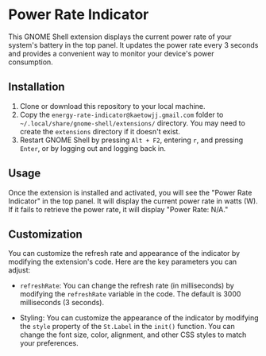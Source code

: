 ﻿
# Power Rate Indicator

This GNOME Shell extension displays the current power rate of your system's battery in the top panel. It updates the power rate every 3 seconds and provides a convenient way to monitor your device's power consumption.

## Installation

1.  Clone or download this repository to your local machine.
2.  Copy the `energy-rate-indicator@kaetowjj.gmail.com` folder to `~/.local/share/gnome-shell/extensions/` directory. You may need to create the `extensions` directory if it doesn't exist.
3.  Restart GNOME Shell by pressing `Alt + F2`, entering `r`, and pressing `Enter`, or by logging out and logging back in.

## Usage

Once the extension is installed and activated, you will see the "Power Rate Indicator" in the top panel. It will display the current power rate in watts (W). If it fails to retrieve the power rate, it will display "Power Rate: N/A."

## Customization

You can customize the refresh rate and appearance of the indicator by modifying the extension's code. Here are the key parameters you can adjust:

-   `refreshRate`: You can change the refresh rate (in milliseconds) by modifying the `refreshRate` variable in the code. The default is 3000 milliseconds (3 seconds).
    
-   Styling: You can customize the appearance of the indicator by modifying the `style` property of the `St.Label` in the `init()` function. You can change the font size, color, alignment, and other CSS styles to match your preferences.
